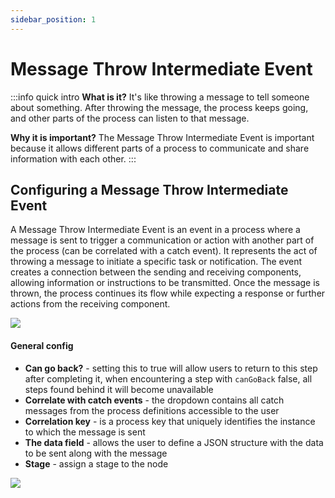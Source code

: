 ```yaml
---
sidebar_position: 1
---
```


# Message Throw Intermediate Event

:::info quick intro
**What is it?** It's like throwing a message to tell someone about something. After throwing the message, the process keeps going, and other parts of the process can listen to that message.

**Why it is important?** The Message Throw Intermediate Event is important because it allows different parts of a process to communicate and share information with each other. 
:::

## Configuring a Message Throw Intermediate Event

A Message Throw Intermediate Event is an event in a process where a message is sent to trigger a communication or action with another part of the process (can be correlated with a catch event). It represents the act of throwing a message to initiate a specific task or notification. The event creates a connection between the sending and receiving components, allowing information or instructions to be transmitted. Once the message is thrown, the process continues its flow while expecting a response or further actions from the receiving component.

![](https://s3.eu-west-1.amazonaws.com/docx.flowx.ai/building-blocks/node/throw_message_event.png#center)

#### General config

* **Can go back?** - setting this to true will allow users to return to this step after completing it, when encountering a step with `canGoBack` false, all steps found behind it will become unavailable
* **Correlate with catch events** - the dropdown contains all catch messages from the process definitions accessible to the user
* **Correlation key** - is a process key that uniquely identifies the instance to which the message is sent
* **The data field** - allows the user to define a JSON structure with the data to be sent along with the message
* **Stage** - assign a stage to the node

![](https://s3.eu-west-1.amazonaws.com/docx.flowx.ai/building-blocks/node/message_throw_interm_config.png)











